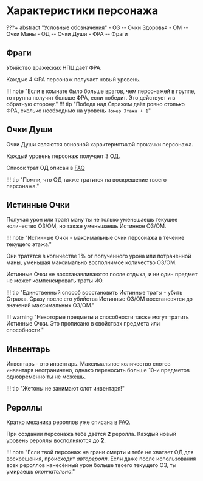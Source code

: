 # Характеристики персонажа

???+ abstract "Условные обозначения"
    - ОЗ -- Очки Здоровья
    - ОМ -- Очки Маны
    - ОД -- Очки Души
    - ФРА -- Фраги

## Фраги

Убийство вражеских НПЦ даёт ФРА.

Каждые 4 ФРА персонаж получает новый уровень.

!!! note "Если в комнате было больше врагов, чем персонажей в группе, то группа получит больше ФРА, если победит. Это действует и в обратную сторону."
!!! tip "Победа над Стражем даёт ровно столько ФРА, сколько необходимо на уровень `Номер Этажа + 1`"

## Очки Души

Очки Души являются основной характеристикой прокачки персонажа.

Каждый уровень персонаж получает 3 ОД.

Список трат ОД описан в [FAQ](../../FAQ#_4)

!!! tip "Помни, что ОД также тратится на воскрешение твоего персонажа."

## Истинные Очки

Получая урон или тратя ману ты не только уменьшаешь текущее количество ОЗ/ОМ, 
но также уменьшаешь Истинное ОЗ/ОМ.

!!! note "Истинные Очки - максимальные очки персонажа в течение текущего этажа."

Они тратятся в количестве 1% от полученного урона или потраченной маны, 
уменьшая максимально восполнимое количество ОЗ/ОМ.

Истинные Очки не восстанавливаются после отдыха, и ни один предмет не может компенсировать траты ИО.

!!! tip "Единственный способ восстановить Истинные траты - убить Стража. Сразу после его убийства Истинные ОЗ/ОМ восстановятся до значений максимальных ОЗ/ОМ."

!!! warning "Некоторые предметы и способности также могут тратить Истинные Очки. Это прописано в свойствах предмета или способности."

## Инвентарь

Инвентарь - это инвентарь. Максимальное количество слотов инвентаря неограничено, 
однако переносить больше 10-и предметов одновременно ты не можешь.

!!! tip "Жетоны не занимают слот инвентаря!"

## Рероллы

Кратко механика рероллов уже описана в [FAQ](../../FAQ#_5).

При создании персонажа тебе даётся **2** реролла. 
Каждый новый уровень рероллы восполняются до **2**.

!!! note "Если твой персонаж на грани смерти и тебе не хватает ОД для воскрешения, происходит *автореролл*. Если даже после использования всех рероллов нанесённый урон больше твоего текущего ОЗ, ты умираешь *окончательно*."
